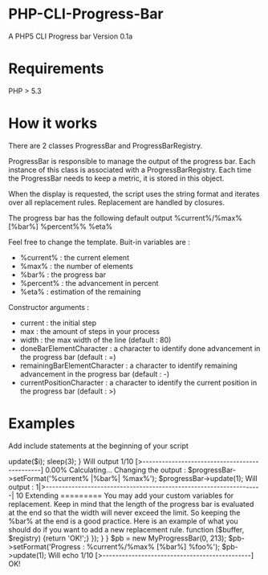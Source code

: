 PHP-CLI-Progress-Bar
====================

A PHP5 CLI Progress bar
Version 0.1a

Requirements
============

PHP > 5.3

How it works
============

There are 2 classes ProgressBar and ProgressBarRegistry.

ProgressBar is responsible to manage the output of the progress bar. Each instance of this class is associated with a 
ProgressBarRegistry. Each time the ProgressBar needs to keep a metric, 
it is stored in this object.

When the display is requested, the script uses the string format and iterates over 
all replacement rules. Replacement are handled by closures.

The progress bar has the following default output
%current%/%max% [%bar%] %percent%% %eta%

Feel free to change the template.
Buit-in variables are : 
* %current% : the current element
* %max% : the number of elements
* %bar% : the progress bar
* %percent% : the advancement in percent
* %eta% : estimation of the remaining

Constructor arguments :
* current : the initial step
* max : the amount of steps in your process
* width : the max width of the line (default : 80)
* doneBarElementCharacter : a character to identify done advancement in the progress bar (default : =)
* remainingBarElementCharacter : a character to identify remaining advancement in the progress bar (default : -)
* currentPositionCharacter : a character to identify the current position in the progress bar (default : >)


Examples
==========

Add include statements at the beginning of your script

<?php
require_once 'src/ProgressBar.php';
require_once 'src/ProgressBarRegistry.php';


Echo a sample progress bar

$progressBar = new ProgressBar(0, 10);

for ($i = 0; $i <= 10; $i++)
{
    $progressBar->update($i);	
    sleep(3);
}

Will output 
1/10 [>----------------------------------------------] 0.00% Calculating...

Changing the output : 

$progressBar->setFormat('%current% |%bar%| %max%');
$progressBar->update(1);

Will output : 

1|>-------------------------------------------------------------------| 10

 
Extending
=========

You may add your custom variables for replacement.
Keep in mind that the length of the progress bar is evaluated at the end so that the width will never exceed the limit.
So keeping the %bar% at the end is a good practice.

Here is an example of what you should do if you want to add a new replacement rule.

<?php

class MyProgressBar extends ProgressBar
{
	protected function getReplacementsRules()
    {
    	return array_merge(parent::getReplacementsRules(), array(
    		'%foo%' => function ($buffer, $registry) {return 'OK!';}
    		});
    }
}

$pb = new MyProgressBar(0, 213);
$pb->setFormat('Progress : %current%/%max% [%bar%] %foo%');
$pb->update(1);

Will echo 

1/10 [>----------------------------------------------] OK!

